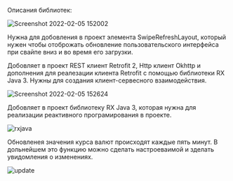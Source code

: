 Описания библиотек:

![Screenshot 2022-02-05 152002](https://user-images.githubusercontent.com/71824652/152643856-a976a4d1-3320-4eab-8848-5be0041edf54.png)

Нужна для добовления в проект элемента SwipeRefreshLayout, который нужен чтобы отоброжать обновление пользовательского интерфейса при свайпе вниз и во время его загрузки.


Добовляет в проект REST клиент Retrofit 2, Http клиент Okhttp и дополнения для реалезации клиента Retrofit с помощью библиотеки RX Java 3. Нужны для создания клиент-сервесного взаимодействия.

![Screenshot 2022-02-05 152624](https://user-images.githubusercontent.com/71824652/152644004-c587d2bf-74a5-4718-8f7e-92e32c78fe03.png)

Добовляет в проект библиотеку RX Java 3, которая нужна для реализации реактивного програмирования в проекте.

![rxjava](https://user-images.githubusercontent.com/71824652/152644166-c47bbb28-f14d-470b-a76a-3d5565364128.png)

Обновленея значения курса валют происходят каждые пять минут. В дольнейшем это функцию можно сделать настроеваимой и зделать увидомления о изменениях.

![update](https://user-images.githubusercontent.com/71824652/152644289-f260f9d4-3298-46bc-86a7-7a5982abee65.png)

